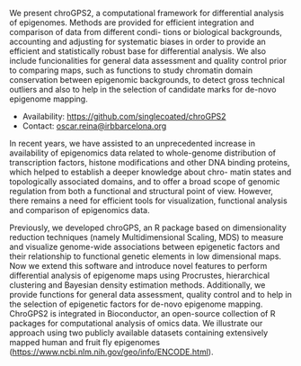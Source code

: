 We present chroGPS2, a computational framework for differential analysis of epigenomes. Methods are provided for efficient integration and comparison of data from different condi- tions or biological backgrounds, accounting and adjusting for systematic biases in order to provide an efficient and statistically robust base for differential analysis. We also include funcionalities for general data assessment and quality control prior to comparing maps, such as functions to study chromatin domain conservation between epigenomic backgrounds, to detect gross technical outliers and also to help in the selection of candidate marks for de-novo epigenome mapping.

- Availability: https://github.com/singlecoated/chroGPS2 
- Contact: oscar.reina@irbbarcelona.org

In recent years, we have assisted to an unprecedented increase in availability of epigenomics data related to whole-genome distribution of transcription factors, histone modifications and other DNA binding proteins, which helped to establish a deeper knowledge about chro- matin states and topologically associated domains, and to offer a broad scope of genomic regulation from both a functional and structural point of view. However, there remains a need for efficient tools for visualization, functional analysis and comparison of epigenomics data.

Previously, we developed chroGPS, an R package based on dimensionality reduction techniques (namely Multidimensional Scaling, MDS) to measure and visualize genome-wide associations between epigenetic factors and their relationship to functional genetic elements in low dimensional maps. Now we extend this software and introduce novel features to perform differential analysis of epigenome maps using Procrustes, hierarchical clustering and Bayesian density estimation methods. Additionally, we provide functions for general data assessment, quality control and to help in the selection of epigenetic factors for de-novo epigenome mapping. ChroGPS2 is integrated in Bioconductor, an open-source collection of R packages for computational analysis of omics data. We illustrate our approach using two publicly available datasets containing extensively mapped human and fruit fly epigenomes (https://www.ncbi.nlm.nih.gov/geo/info/ENCODE.html). 
